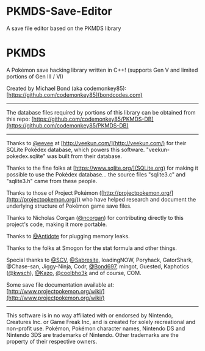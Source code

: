 PKMDS-Save-Editor
=================

A save file editor based on the PKMDS library

PKMDS
=====

A Pokémon save hacking library written in C++! (supports Gen V and limited portions of Gen III / VI)

Created by Michael Bond (aka codemonkey85): [https://github.com/codemonkey85](bondcodes.com)

*********************************************************************

The database files required by portions of this library can be obtained from this repo: [https://github.com/codemonkey85/PKMDS-DB](https://github.com/codemonkey85/PKMDS-DB)

*********************************************************************

Thanks to [@eevee](https://github.com/eevee) at [http://veekun.com/](http://veekun.com/) for their SQLite Pokédex database, which powers this software. "veekun-pokedex.sqlite" was built from their database.

Thanks to the fine folks at [https://www.sqlite.org/](SQLite.org) for making it possible to use the Pokédex database... the source files "sqlite3.c" and "sqlite3.h" came from these people.

Thanks to those of Project Pokémon ([http://projectpokemon.org/](http://projectpokemon.org/)) who have helped research and document the underlying structure of Pokémon game save files.

Thanks to Nicholas Corgan ([@ncorgan](https://github.com/ncorgan)) for contributing directly to this project's code, making it more portable.

Thanks to [@Antidote](https://github.com/Antidote) for plugging memory leaks.

Thanks to the folks at Smogon for the stat formula and other things.

Special thanks to [@SCV](https://github.com/SCV), [@Sabresite](https://github.com/Sabresite), loadingNOW, Poryhack, GatorShark, @Chase-san, Jiggy-Ninja, Codr, [@Bond697](https://github.com/Bond697), mingot, Guested, Kaphotics ([@kwsch](https://github.com/kwsch)), [@Kazo](https://github.com/Kazo), [@coolbho3k](https://github.com/coolbho3k) and of course, COM.

Some save file documentation available at: [http://www.projectpokemon.org/wiki/](http://www.projectpokemon.org/wiki/)

*********************************************************************

This software is in no way affiliated with or endorsed by Nintendo, Creatures Inc. or Game Freak Inc, and is created for solely recreational and non-profit use. Pokémon, Pokémon character names, Nintendo DS and Nintendo 3DS are trademarks of Nintendo. Other trademarks are the property of their respective owners.
